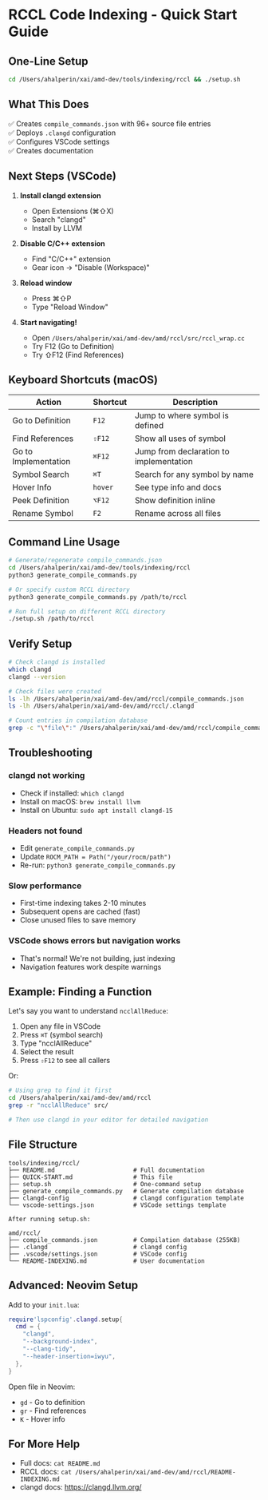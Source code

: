 # RCCL Code Indexing - Quick Start Guide

## One-Line Setup

```bash
cd /Users/ahalperin/xai/amd-dev/tools/indexing/rccl && ./setup.sh
```

## What This Does

✅ Creates `compile_commands.json` with 96+ source file entries  
✅ Deploys `.clangd` configuration  
✅ Configures VSCode settings  
✅ Creates documentation  

## Next Steps (VSCode)

1. **Install clangd extension**
   - Open Extensions (⌘⇧X)
   - Search "clangd"
   - Install by LLVM

2. **Disable C/C++ extension**
   - Find "C/C++" extension
   - Gear icon → "Disable (Workspace)"

3. **Reload window**
   - Press ⌘⇧P
   - Type "Reload Window"

4. **Start navigating!**
   - Open `/Users/ahalperin/xai/amd-dev/amd/rccl/src/rccl_wrap.cc`
   - Try F12 (Go to Definition)
   - Try ⇧F12 (Find References)

## Keyboard Shortcuts (macOS)

| Action | Shortcut | Description |
|--------|----------|-------------|
| Go to Definition | `F12` | Jump to where symbol is defined |
| Find References | `⇧F12` | Show all uses of symbol |
| Go to Implementation | `⌘F12` | Jump from declaration to implementation |
| Symbol Search | `⌘T` | Search for any symbol by name |
| Hover Info | `hover` | See type info and docs |
| Peek Definition | `⌥F12` | Show definition inline |
| Rename Symbol | `F2` | Rename across all files |

## Command Line Usage

```bash
# Generate/regenerate compile_commands.json
cd /Users/ahalperin/xai/amd-dev/tools/indexing/rccl
python3 generate_compile_commands.py

# Or specify custom RCCL directory
python3 generate_compile_commands.py /path/to/rccl

# Run full setup on different RCCL directory
./setup.sh /path/to/rccl
```

## Verify Setup

```bash
# Check clangd is installed
which clangd
clangd --version

# Check files were created
ls -lh /Users/ahalperin/xai/amd-dev/amd/rccl/compile_commands.json
ls -lh /Users/ahalperin/xai/amd-dev/amd/rccl/.clangd

# Count entries in compilation database
grep -c "\"file\":" /Users/ahalperin/xai/amd-dev/amd/rccl/compile_commands.json
```

## Troubleshooting

### clangd not working
- Check if installed: `which clangd`
- Install on macOS: `brew install llvm`
- Install on Ubuntu: `sudo apt install clangd-15`

### Headers not found
- Edit `generate_compile_commands.py`
- Update `ROCM_PATH = Path("/your/rocm/path")`
- Re-run: `python3 generate_compile_commands.py`

### Slow performance
- First-time indexing takes 2-10 minutes
- Subsequent opens are cached (fast)
- Close unused files to save memory

### VSCode shows errors but navigation works
- That's normal! We're not building, just indexing
- Navigation features work despite warnings

## Example: Finding a Function

Let's say you want to understand `ncclAllReduce`:

1. Open any file in VSCode
2. Press `⌘T` (symbol search)
3. Type "ncclAllReduce"
4. Select the result
5. Press `⇧F12` to see all callers

Or:

```bash
# Using grep to find it first
cd /Users/ahalperin/xai/amd-dev/amd/rccl
grep -r "ncclAllReduce" src/

# Then use clangd in your editor for detailed navigation
```

## File Structure

```
tools/indexing/rccl/
├── README.md                      # Full documentation
├── QUICK-START.md                 # This file
├── setup.sh                       # One-command setup
├── generate_compile_commands.py   # Generate compilation database
├── clangd-config                  # clangd configuration template
└── vscode-settings.json           # VSCode settings template

After running setup.sh:

amd/rccl/
├── compile_commands.json          # Compilation database (255KB)
├── .clangd                        # clangd config
├── .vscode/settings.json          # VSCode config
└── README-INDEXING.md             # User documentation
```

## Advanced: Neovim Setup

Add to your `init.lua`:

```lua
require'lspconfig'.clangd.setup{
  cmd = {
    "clangd",
    "--background-index",
    "--clang-tidy",
    "--header-insertion=iwyu",
  },
}
```

Open file in Neovim:
- `gd` - Go to definition
- `gr` - Find references  
- `K` - Hover info

## For More Help

- Full docs: `cat README.md`
- RCCL docs: `cat /Users/ahalperin/xai/amd-dev/amd/rccl/README-INDEXING.md`
- clangd docs: https://clangd.llvm.org/

